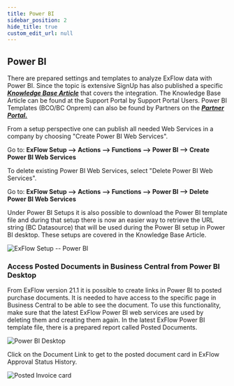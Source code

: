 ```yaml
---
title: Power BI
sidebar_position: 2
hide_title: true
custom_edit_url: null
---
```

## Power BI

There are prepared settings and templates to analyze ExFlow data with Power BI. Since the topic is extensive SignUp has also published a
specific [***Knowledge Base Article***](https://support.signupsoftware.com/knowledgebase/article/KA-01291) that covers the integration. The Knowledge Base Article can be found at the Support Portal by Support Portal Users. Power BI Templates (BCO/BC Onprem) can also be found by Partners on the [***Partner Portal.***](https://azuresignup.sharepoint.com/sites/Signupsoftware/SitePages/BC-POWER-BI.aspx?xsdata=MDV8MDJ8fDU2YzBmOTZlYjUxZjRmMjg0MzNmMDhkYzg0NmE3MmIwfDg3NzkxMTdkNzcyZTRlYTU5NGVjNDRhMWExZDA0MjdifDB8MHw2Mzg1MzA4Mzk5MDUzMjE3OTF8VW5rbm93bnxWR1ZoYlhOVFpXTjFjbWwwZVZObGNuWnBZMlY4ZXlKV0lqb2lNQzR3TGpBd01EQWlMQ0pRSWpvaVYybHVNeklpTENKQlRpSTZJazkwYUdWeUlpd2lWMVFpT2pFeGZRPT18MXxMMk5vWVhSekx6RTVPbUZpTVRJNU1EWXlNVEExWlRSaFkyTTVaR05pWVRBNE1EUTFNR1JpTkRSbVFIUm9jbVZoWkM1Mk1pOXRaWE56WVdkbGN5OHhOekUzTkRnM01UZzVPRFExfDY3MTk3NmJkNzFmZTQ4YmQ0MzNmMDhkYzg0NmE3MmIwfDIyZmJkZjM2ZjZhNTRjNjE5MzIxYWNkOTY5YTFmYThl&sdata=UkdFQTF4T2Vra3R2Vk5sMUYxTXpWbkdZcXE4OEUxZ3h1WEZhcUhlN0NpMD0%3D&ovuser=8779117d-772e-4ea5-94ec-44a1a1d0427b%2Csofia.nikolic%40signupsoftware.com&OR=Teams-HL&CT=1717489911732&clickparams=eyJBcHBOYW1lIjoiVGVhbXMtRGVza3RvcCIsIkFwcFZlcnNpb24iOiI0OS8yNDA1MDMwNzYxNCIsIkhhc0ZlZGVyYXRlZFVzZXIiOmZhbHNlfQ%3D%3D)

From a setup perspective one can publish all needed Web Services in a company by choosing "Create Power BI Web Services".

Go to: **ExFlow Setup --> Actions --> Functions --> Power BI --> Create Power BI Web Services**

To delete existing Power BI Web Services, select "Delete Power BI Web Services".

Go to: **ExFlow Setup --> Actions --> Functions --> Power BI --> Delete Power BI Web Services**

Under Power BI Setups it is also possible to download the Power BI
template file and during that setup there is now an easier way to
retrieve the URL string (BC Datasource) that will be used during the
Power BI setup in Power BI desktop. These setups are covered in the
Knowledge Base Article.

![ExFlow Setup -- Power BI](@site/static/img/media/exflow-setup-general-006-power-bi.png)


### Access Posted Documents in Business Central from Power BI Desktop

From ExFlow version 21.1 it is possible to create links in Power BI to
posted purchase documents. It is needed to have access to the specific
page in Business Central to be able to see the document. To use this
functionality, make sure that the latest ExFlow Power BI web services
are used by deleting them and creating them again. In the latest ExFlow
Power BI template file, there is a prepared report called Posted
Documents.

![Power BI Desktop](@site/static/img/media/image375.png)

Click on the Document Link to get to the posted document card in ExFlow
Approval Status History.

![Posted Invoice card](@site/static/img/media/image376.png)



